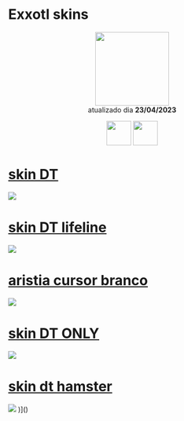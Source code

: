 # Exxotl skins

<p align="center">
   <a href="https://osu.ppy.sh/users/15225729">
    <img src="https://a.ppy.sh/15225729"
         width="150"
         height="150">
   </a>
<br>
  atualizado dia
  <b> 23/04/2023 </b>
</p>
   <p align="center">
   <a href="https://twitter.com/Bashyww">
  <img src="https://i.imgur.com/PUQ5uWf.png" 
       width="50" 
       height="50"></a>
     <a href="https://www.twitch.tv/bashyowo">
  <img src="https://i.imgur.com/HM030lk.png" 
       width="50" 
       height="50"></a>
<br>
   </p>

# [skin DT](https://github.com/Yumiih/Skins/raw/main/Exxotl/skin_dt.osk)
[![](https://osu.ppy.sh/ss/18560920/e28f)](https://github.com/Yumiih/Skins/raw/main/Exxotl/skin_dt.osk)

# [skin DT lifeline](https://github.com/Yumiih/Skins/raw/main/Exxotl/skin_dt_lifeline.osk)
[![](https://cdn.discordapp.com/attachments/987841857360908350/1099580841333637201/screenshot470.jpg)](https://github.com/Yumiih/Skins/raw/main/Exxotl/skin_dt_lifeline.osk)

# [aristia cursor branco](https://github.com/Yumiih/Skins/raw/main/Exxotl/aristia_cursor_branco.osk)
[![](https://osu.ppy.sh/ss/18560934/4736)](https://github.com/Yumiih/Skins/raw/main/Exxotl/aristia_cursor_branco.osk)

# [skin DT ONLY](https://github.com/Yumiih/Skins/raw/main/Exxotl/skin_dt_only.osk)
[![](https://cdn.discordapp.com/attachments/987841857360908350/1099582606544224286/screenshot478.jpg)](https://github.com/Yumiih/Skins/raw/main/Exxotl/skin_dt_only.osk)

# [skin dt hamster](https://github.com/Yumiih/Skins/raw/main/Exxotl/skin_dt_hamster.osk)
[![](https://cdn.discordapp.com/attachments/905555878877470741/1099584387789619230/screenshot480.png)](https://github.com/Yumiih/Skins/raw/main/Exxotl/skin_dt_hamster.osk)
)]()
